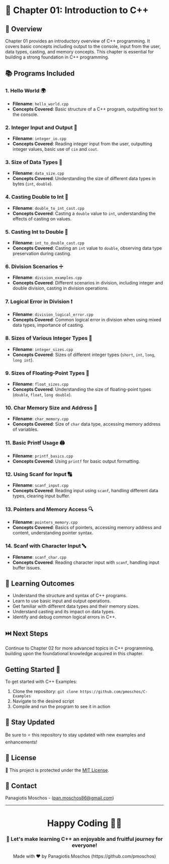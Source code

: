 # 🌟 Chapter 01: Introduction to C++

## 📖 Overview
Chapter 01 provides an introductory overview of C++ programming. It covers basic concepts including output to the console, input from the user, data types, casting, and memory concepts. This chapter is essential for building a strong foundation in C++ programming.

## 📚 Programs Included

### 1. Hello World 🌍
- **Filename**: `hello_world.cpp`
- **Concepts Covered**: Basic structure of a C++ program, outputting text to the console.

### 2. Integer Input and Output 🔢
- **Filename**: `integer_io.cpp`
- **Concepts Covered**: Reading integer input from the user, outputting integer values, basic use of `cin` and `cout`.

### 3. Size of Data Types 📏
- **Filename**: `data_size.cpp`
- **Concepts Covered**: Understanding the size of different data types in bytes (`int`, `double`).

### 4. Casting Double to Int 🔄
- **Filename**: `double_to_int_cast.cpp`
- **Concepts Covered**: Casting a `double` value to `int`, understanding the effects of casting on values.

### 5. Casting Int to Double 🔄
- **Filename**: `int_to_double_cast.cpp`
- **Concepts Covered**: Casting an `int` value to `double`, observing data type preservation during casting.

### 6. Division Scenarios ➗
- **Filename**: `division_examples.cpp`
- **Concepts Covered**: Different scenarios in division, including integer and double division, casting in division operations.

### 7. Logical Error in Division ❗
- **Filename**: `division_logical_error.cpp`
- **Concepts Covered**: Common logical error in division when using mixed data types, importance of casting.

### 8. Sizes of Various Integer Types 🔢
- **Filename**: `integer_sizes.cpp`
- **Concepts Covered**: Sizes of different integer types (`short`, `int`, `long`, `long int`).

### 9. Sizes of Floating-Point Types 📏
- **Filename**: `float_sizes.cpp`
- **Concepts Covered**: Understanding the size of floating-point types (`double`, `float`, `long double`).

### 10. Char Memory Size and Address 💾
- **Filename**: `char_memory.cpp`
- **Concepts Covered**: Size of `char` data type, accessing memory address of variables.

### 11. Basic Printf Usage 🖨️
- **Filename**: `printf_basics.cpp`
- **Concepts Covered**: Using `printf` for basic output formatting.

### 12. Using Scanf for Input 🔠
- **Filename**: `scanf_input.cpp`
- **Concepts Covered**: Reading input using `scanf`, handling different data types, clearing input buffer.

### 13. Pointers and Memory Access 🔍
- **Filename**: `pointers_memory.cpp`
- **Concepts Covered**: Basics of pointers, accessing memory address and content, understanding pointer syntax.

### 14. Scanf with Character Input 🔤
- **Filename**: `scanf_char.cpp`
- **Concepts Covered**: Reading character input with `scanf`, handling input buffer issues.

## 🎯 Learning Outcomes
- Understand the structure and syntax of C++ programs.
- Learn to use basic input and output operations.
- Get familiar with different data types and their memory sizes.
- Understand casting and its impact on data types.
- Identify and debug common logical errors in C++.

## ⏭️ Next Steps
Continue to Chapter 02 for more advanced topics in C++ programming, building upon the foundational knowledge acquired in this chapter.

## Getting Started 🚀
To get started with C++ Examples:
1. Clone the repository: `git clone https://github.com/pmoschos/C-Examples`
2. Navigate to the desired script
3. Compile and run the program to see it in action

## 📢 Stay Updated
Be sure to ⭐ this repository to stay updated with new examples and enhancements!

## 📜 License 
🔐 This project is protected under the [MIT License](https://mit-license.org/).

## 📧 Contact 
Panagiotis Moschos - (pan.moschos86@gmail.com)

---
<h1 align=center>Happy Coding 👨‍💻 </h1>

<h3 align=center>🎉 Let's make learning C++ an enjoyable and fruitful journey for everyone!</h3>  

<p align="center">
  Made with ❤️ by Panagiotis Moschos (https://github.com/pmoschos)
</p>